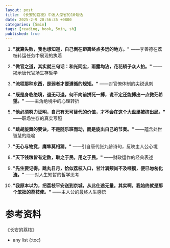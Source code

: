 ```yaml
---
layout: post
title: 《长安的荔枝》中发人深省的10句话
date: 2025-2-9 20:56:35 +0800
categories: [5min]
tags: [reading, book, 5min, sh]
published: true
---
```



1. **"就算失败，我也想知道，自己倒在距离终点多远的地方。"**
——李善德在荔枝转运任务中展现的执着

2. **"做官之道，其实就三句话：和光同尘，雨露均沾，花花轿子众人抬。"**
——揭示唐代官场生存哲学

3. **"流程那种东西，是弱者才要遵循的规矩。"**
——对官僚体制的尖锐讽刺

4. **"既是身临绝境，退无可退，何不向前拼死一搏，说不定还能搏出一点微茫希望。"**
——主角绝境中的心理转折

5. **"他必须努力证明，自己有无可替代的价值，才不会在这个大盘里被挤出局。"**
——职场生存的真实写照

6. **"跳胡旋舞的要诀，不是随乐班而动，而是旋出自己的节奏。"**
——蕴含处世智慧的隐喻

7. **"无心与物竞，鹰隼莫相猜。"**
——引自唐代张九龄诗句，反映主人公心境

8. **"天下钱粮皆有定数，取之于民，用之于民。"**
——财政运作的经典表述

9. **"先生要记得。跳丸日月，恰似荔枝入口，甘汁满颊尚不及咂摸，便已匆匆化渣。"**
——对人生短暂的哲学思考

10. **"我原本以为，把荔枝平安送到京城，从此仕途无量。其实啊，我始终就是那个笨拙的荔枝使。"**
——主人公的最终人生感悟



# 参考资料

 《长安的荔枝》

* any list
{:toc}